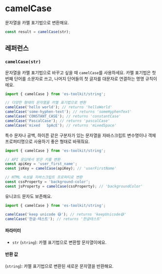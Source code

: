 # camelCase

문자열을 카멜 표기법으로 변환해요.

```typescript
const result = camelCase(str);
```

## 레퍼런스

### `camelCase(str)`

문자열을 카멜 표기법으로 바꾸고 싶을 때 `camelCase`를 사용하세요. 카멜 표기법은 첫 번째 단어를 소문자로 쓰고, 나머지 단어들의 첫 글자를 대문자로 연결하는 명명 규칙이에요.

```typescript
import { camelCase } from 'es-toolkit/string';

// 다양한 형태의 문자열을 카멜 표기법으로 변환
camelCase('hello world'); // returns 'helloWorld'
camelCase('some-hyphen-text'); // returns 'someHyphenText'
camelCase('CONSTANT_CASE'); // returns 'constantCase'
camelCase('PascalCase'); // returns 'pascalCase'
camelCase('mixed   SpAcE'); // returns 'mixedSpace'
```

특수 문자나 공백, 하이픈 같은 구분자가 있는 문자열을 자바스크립트 변수명이나 객체 프로퍼티명으로 사용하기 좋은 형태로 바꿔줘요.

```typescript
import { camelCase } from 'es-toolkit/string';

// API 응답에서 받은 키를 변환
const apiKey = 'user_first_name';
const jsKey = camelCase(apiKey); // 'userFirstName'

// HTML 속성을 자바스크립트 프로퍼티로 변환
const cssProperty = 'background-color';
const jsProperty = camelCase(cssProperty); // 'backgroundColor'
```

유니코드 문자도 보존해요.

```typescript
import { camelCase } from 'es-toolkit/string';

camelCase('keep unicode 😅'); // returns 'keepUnicode😅'
camelCase('한글-테스트'); // returns '한글테스트'
```

#### 파라미터

- `str` (`string`): 카멜 표기법으로 변환할 문자열이에요.

#### 반환 값

(`string`): 카멜 표기법으로 변환된 새로운 문자열을 반환해요.
